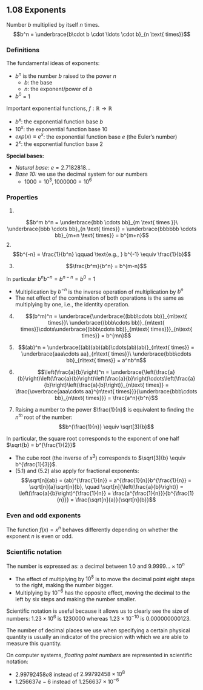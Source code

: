 ## 1.08 Exponents
Number $b$ multiplied by itself $n$ times.
$$b^n = \underbrace{b\cdot b \cdot \ldots \cdot b}_{n \text{ times}}$$
### Definitions
The fundamental ideas of exponents:
- $b^n$ is the number $b$ raised to the power $n$
	- $b$: the base
	- $n$: the exponent/power of $b$
 - $b^0$ = 1

Important exponential functions, $f : \mathbb{R} \to \mathbb{R}$
- $b^x$: the exponential function base $b$
- $10^x$: the exponential function base $10$
- $exp(x) \equiv e^x$: the exponential function base $e$ (the Euler’s number)
- $2^x$: the exponential function base $2$

**Special bases:**
- _Natural base:_ $e = 2.7182818\dots$
- _Base 10:_ we use the decimal system for our numbers
	- $1 000 = 10^3, 1 000 000 = 10^6$
### Properties
1. 
$$b^m b^n = \underbrace{bbb \cdots bb}_{m \text{ times }}\ \underbrace{bbb \cdots bb}_{n \text{ times}} = \underbrace{bbbbbb \cdots bb}_{m+n \text{ times}} = b^{m+n}$$
2. 
$$b^{-n} = \frac{1}{b^n} \qquad \text{e.g., } b^{-1} \equiv \frac{1}{b}$$

3. $$\frac{b^m}{b^n} = b^{m-n}$$

In particular $b^nb^{−n} = b^{n−n} = b^0 = 1$
- Multiplication by $b^{−n}$ is the inverse operation of multiplication by $b^n$
- The net effect of the combination of both operations is the same as multiplying by one, i.e., the identity operation.

4. $$(b^m)^n = \underbrace{\underbrace{(bbb\cdots bb)}_{m\text{ times}}\ \underbrace{(bbb\cdots bb)}_{m\text{ times}}\cdots\underbrace{(bbb\cdots bb)}_{m\text{ times}}}_{n\text{ times}} = b^{mn}$$
5. $$(ab)^n = \underbrace{(ab)(ab)(ab)\cdots(ab)(ab)}_{n\text{ times}} = \underbrace{aaa\cdots aa}_{n\text{ times}}\ \underbrace{bbb\cdots bb}_{n\text{ times}} = a^nb^n$$

6. $$\left(\frac{a}{b}\right)^n = \underbrace{\left(\frac{a}{b}\right)\left(\frac{a}{b}\right)\left(\frac{a}{b}\right)\cdots\left(\frac{a}{b}\right)\left(\frac{a}{b}\right)}_{n\text{ times}} = \frac{\overbrace{aaa\cdots aa}^{n\text{ times}}}{\underbrace{bbb\cdots bb}_{n\text{ times}}} = \frac{a^n}{b^n}$$

7. Raising a number to the power $\frac{1}{n}$ is equivalent to finding the $n^{th}$ root of the number: $$b^{\frac{1}{n}} \equiv \sqrt[3]{b}$$

In particular, the square root corresponds to the exponent of one half $\sqrt{b} = b^{\frac{1}{2}}$
- The cube root (the inverse of $x^3$) corresponds to $\sqrt[3]{b} \equiv b^{\frac{1}{3}}$.
- (5.1) and (5.2) also apply for fractional exponents:
$$\sqrt[n]{ab} = (ab)^{\frac{1}{n}} = a^{\frac{1}{n}}b^{\frac{1}{n}} = \sqrt[n]{a}\sqrt[n]{b}, \quad \sqrt[n]{\left(\frac{a}{b}\right)} = \left(\frac{a}{b}\right)^{\frac{1}{n}} = \frac{a^{\frac{1}{n}}}{b^{\frac{1}{n}}} = \frac{\sqrt[n]{a}}{\sqrt[n]{b}}$$
### Even and odd exponents
The function $f(x) = x^n$ behaves differently depending on whether the exponent $n$ is even or odd.
### Scientific notation
The number is expressed as: a decimal between $1.0$ and $9.9999\dots \times 10^n$
- The effect of multiplying by $10^8$ is to move the decimal point eight steps to the right, making the number bigger.
- Multiplying by $10^{−6}$ has the opposite effect, moving the decimal to the left by six steps and making the number smaller.

Scientific notation is useful because it allows us to clearly see the size of numbers: $1.23 \times 10^6$ is $1 230 000$ whereas $1.23×10^{−10}$ is $0.000 000 000 123$.

The number of decimal places we use when specifying a certain physical quantity is usually an indicator of the precision with which we are able to measure this quantity.

On computer systems, _floating point numbers_ are represented in scientific notation:
- $2.99792458e8$ instead of $2.99792458 \times 10^8$
- $1.256637e-6$ instead of $1.256637 \times 10^{-6}$